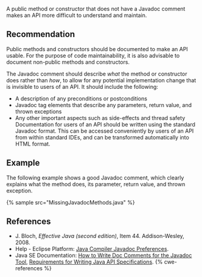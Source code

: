 A public method or constructor that does not have a Javadoc comment makes an API more difficult to understand and maintain.


## Recommendation
Public methods and constructors should be documented to make an API usable. For the purpose of code maintainability, it is also advisable to document non-public methods and constructors.

The Javadoc comment should describe *what* the method or constructor does rather than *how*, to allow for any potential implementation change that is invisible to users of an API. It should include the following:

* A description of any preconditions or postconditions
* Javadoc tag elements that describe any parameters, return value, and thrown exceptions
* Any other important aspects such as side-effects and thread safety
Documentation for users of an API should be written using the standard Javadoc format. This can be accessed conveniently by users of an API from within standard IDEs, and can be transformed automatically into HTML format.


## Example
The following example shows a good Javadoc comment, which clearly explains what the method does, its parameter, return value, and thrown exception.

{% sample src="MissingJavadocMethods.java" %}

## References
* J. Bloch, *Effective Java (second edition)*, Item 44. Addison-Wesley, 2008.
* Help - Eclipse Platform: [Java Compiler Javadoc Preferences](https://help.eclipse.org/2020-12/advanced/content.jsp?topic=/org.eclipse.jdt.doc.user/reference/preferences/java/compiler/ref-preferences-javadoc.htm).
* Java SE Documentation: [How to Write Doc Comments for the Javadoc Tool](https://www.oracle.com/technical-resources/articles/java/javadoc-tool.html), [Requirements for Writing Java API Specifications](https://www.oracle.com/java/technologies/javase/api-specifications.html).
{% cwe-references %}

